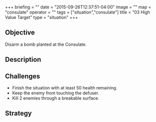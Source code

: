 +++
briefing = ""
date = "2015-09-26T12:37:51-04:00"
image = ""
map = "consulate"
operator = ""
tags = ["situation","consulate"]
title = "03 High Value Target"
type = "situation"
+++

## Objective

Disarm a bomb planted at the Consulate.

## Description


## Challenges

* Finish the situation with at least 50 health remaining.
* Keep the enemy from touching the defuser.
* Kill 2 enemies through a breakable surface.

## Strategy
